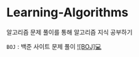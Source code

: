 # Learning-Algorithms
알고리즘 문제 풀이를 통해 알고리즘 지식 공부하기

`BOJ` : 백준 사이트 문제 풀이 [![BOJ]💻](https://www.acmicpc.net/)


